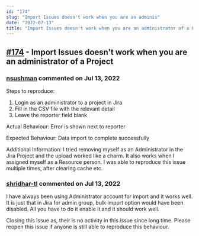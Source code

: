 ```yaml
---
id: "174"
slug: "Import Issues doesn't work when you are an adminis"
date: "2022-07-13"
title: "Import Issues doesn't work when you are an administrator of a Project"
---
```



## [#174](https://github.com/shridhar-tl/jira-assistant/issues/174) - Import Issues doesn't work when you are an administrator of a Project

### [nsushman](https://github.com/nsushman) commented on Jul 13, 2022

Steps to reproduce:

1. Login as an administrator to a project in Jira
2. Fill in the CSV file with the relevant detail
3. Leave the reporter field blank

Actual Behaviour:
Error is shown next to reporter

Expected Behaviour:
Data import to complete successfully

Additional Information:
I tried removing myself as an Administrator in the Jira Project and the upload worked like a charm.
It also works when I assigned myself as a Resource person.
I was able to reproduce this issue multiple times, after clearing cache etc.

### [shridhar-tl](https://github.com/shridhar-tl) commented on Jul 13, 2022

I have always been using Administrator account for import and it works well. It is just that in Jira for admin group, bulk import option would have been disabled. All you have to do it enable it and it should work well.

Closing this issue as, their is no activity in this issue since long time. Please reopen this issue if anyone is still able to reproduce this behaviour.
